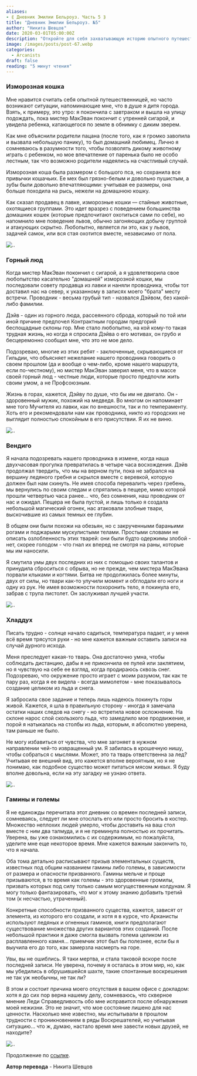 ```yaml
---
aliases: 
- ⟪ Дневник Эмилии Бельроуз. Часть 5 ⟫
title: "Дневник Эмилии Бельроуз. №5"
author: "Никита Шевцов"
date: 2020-03-01T05:00:00Z
description: "Откройте для себя захватывающую историю опытного путешественника, который встречает ребенка, обнимающего дикого зверя посреди города. Несмотря на заверения родителей, что существо является любимым питомцем, возникают сомнения в целесообразности разрешения дикому животному играть с ребенком.  Читайте дальше, чтобы узнать, ведет ли снежный кот львицу, охотясь в одиночку или со своей стаей, и разгадайте тайны этого очаровательного существа. | мистический рассказ"
image: /images/posts/post-67.webp
categories:
  - Arcanists
draft: false
reading: "5 минут чтения"
---
```


### Изморозная кошка

Мне нравится считать себя опытной путешественницей, но часто возникают ситуации, напоминающие мне, что в душе я дитя города. Взять, к примеру, это утро: я покончила с завтраком и вышла на улицу подождать, пока мистер МакЭван покончит с утренней сигарой, и увидела ребенка, катающегося по земле в обнимку с диким зверем.

Как мне объяснили родители пацана (после того, как я громко завопила и вызвала небольшую панику), то был домашний любимец. Лично я сомневаюсь в разумности того, чтобы позволять дикому животному играть с ребенком, но мое впечатление от паренька было не особо лестным, так что возможно родители надеялись на счастливый случай.

Изморозная коша была размером с большого пса, но сохранила все привычки кошачьих. Ее мех был грязно-белым и довольно пушистым, а зубы были довольно впечатляющими: учитывая ее размеры, она больше походила на рысь, нежели на домашнюю кошку.

Как сказал продавец в лавке, изморозные кошки — стайные животные, охотящиеся группами. Это идет вразрез с поведением большинства домашних кошек (которые предпочитают охотиться сами по себе), но напомнило мне поведение львов, обычно загоняющих добычу группой и атакующих скрытно. Любопытно, является ли это, как у львов, задачей самок, или вся стая охотится вместе, независимо от пола.

![..](/images/posts/post-59_img1.webp)


### Горный люд

Когда мистер МакЭван покончил с сигарой, а я удовлетворила свое любопытство касательно "домашней" изморозной кошки, мы последовали совету продавца из лавки и наняли проводника, чтобы тот доставил нас на север, к указанному в записях моего "брата" месту встречи. Проводник - весьма грубый тип - назвался Дэйвом, без какой-либо фамилии.

Дэйв - один из горного люда, рассеянного сброда, который по той или иной причине предпочел Контрактным городам предгорий беспощадные склоны гор. Мне стало любопытно, на кой кому-то такая трудная жизнь, но когда я спросила Дэйва о его мотивах, он грубо и бесцеремонно сообщил мне, что это не мое дело.

Подозреваю, многие из этих ребят - заключенные, скрывающиеся от Гильдии, что объясняет нежелание нашего проводника говорить о своем прошлом (да и вообще о чем-либо, кроме нашего маршрута, если по-честному), но мистер МакЭван заверил меня, что в массе своей горный люд - честные люди, которые просто предпочли жить своим умом, а не Профсоюзным.

Жизнь в горах, кажется, Дэйву по душе, что бы им не двигало. Он - здоровенный мужик, похожий на медведя. Во многом он напоминает мне того Мучителя из лавки, как по внешности, так и по темпераменту. Хоть его и рекомендовали нам как проводника, никто из городских не выглядит полностью спокойным в его присутствии. Я их не виню.

![..](/images/posts/post-59_img2.webp)


### Вендиго

Я начала подозревать нашего проводника в измене, когда наша двухчасовая прогулка превратилась в четыре часа восхождения. Дэйв продолжал твердить, что мы на верном пути, пока не забрался на вершину ледяного гребня и скрылся вместе с веревкой, которую должен был нам скинуть. Не имея способа перевалить через гребень, мы вернулись по своим следам и спрятались в пещере, мимо которой прошли четвертью часа ранее... что, без сомнения, наш проводник от нас и ожидал. Пещера не была пустой, и лишь только я создала небольшой магический огонек, нас атаковали злобные твари, выскочившие из самых темных ее глубин.

В общем они были похожи на обезьян, но с закрученными бараньими рогами и поджарыми мускулистыми телами. Простыми словами не описать озлобленность этих тварей: они были будто одержимы злобой - нет, скорее голодом - что гнал их вперед не смотря на раны, которые мы им наносили.

Я смутила умы двух последних из них с помощью своих талантов и принудила сброситься с обрыва, но не прежде, чем мистера МакЭвана порвали клыками и когтями. Битва не продолжилась более минуты, двух от силы, но твари как-то улучили момент и обглодали его ноги и одну из рук. Не имея возможности похоронить тело, я покинула его, забрав с трупа пистолет. Он заслуживал лучшей участи.

![..](/images/posts/post-59_img3.webp)


### Хладдух

Писать трудно - солнце начало садиться, температура падает, и у меня всё время трясутся руки - но мне кажется важным оставить записи на случай дурного исхода.

Меня преследует какая-то тварь. Она достаточно умна, чтобы соблюдать дистанцию, дабы я не прикончила ее пулей или заклятием, но я чувствую на себе ее взгляд, когда продираюсь сквозь снег. Подозреваю, что окружение просто играет с моим разумом, так как те пару раз, когда я ее видела - всегда мимолетом - мне показывалось создание целиком из льда и снега.

Я забросила свое задание и теперь лишь надеюсь покинуть горы живой. Кажется, я шла в правильную сторону - иногда я замечала остатки наших следов на снегу - но встретила новое осложнение. На склоне нарос слой скользкого льда, что замедлило мое продвижение, и порой я натыкалась на столбы из льда, которым, я абсолютно уверена, там раньше не было.

Не могу избавиться от чувства, что мне загоняет в нужном направлении чей-то извращенный ум. Я забилась в крошечную нишу, чтобы собраться с мыслями. Может, это та тварь ответственна за лед? Учитывая ее внешний вид, это кажется вполне вероятным, но я не понимаю, как подобное существо может питаться мясом живых. Я буду вполне довольна, если на эту загадку не узнаю ответа.

![..](/images/posts/post-59_img4.webp)


### Гамины и големы

Я не единожды перечитала этот дневник со времен последней записи, сомневаясь, следует ли мне отослать его или просто бросить в костер. Множество неплохих людей умерло, чтобы доставить на ваш стол вместе с ним два талмуда, и я не преминула полностью их прочитать. Уверена, вы уже ознакомились с их содержимым, но пожалуйста, уделите мне еще некоторое время. Мне кажется важным закончить то, что я начала.

Оба тома детально расписывают призыв элементальных существ, известных под общим названием гамины либо големы, в зависимости от размера и опасности призванного. Гамины мельче и проще призываются, в то время как големы - это здоровенные громилы, призвать которых под силу только самым могущественным колдунам. Я могу только фантазировать, что мог к этому знанию добавить третий том (к несчастью, утраченный).

Конкретные способности призванного существа, кажется, зависят от элемента, из которого его создали, и хотя я в курсе, что Арканисты используют ледяных и огненных гаминов, книги предполагают существование множества других вариантов этих созданий. После небольшой практики я даже смогла вызвать голема целиком из расплавленного камня... приемчик этот был бы полезнее, если бы я выучила его до того, как замерзла насмерть на горе.

Увы, вы не ошиблись. Я таки мертва, и стала таковой вскоре после последней записи. Не уверена, почему я осталась в этом мир, но, как мы убедились в обрушившейся шахте, такие спонтанные воскрешения не так уж необычны, не так ли?

В этом и состоит причина моего отсутствия в вашем офисе с докладом: хотя я до сих пор верна нашему делу, сомневаюсь, что скверное мнение Леди Справедливость обо мне исправится после обнаружения моей нежизни. Это не значит, что мое состояние лишено для нас ценности. Насколько мне известно, мы испытывали в прошлом трудности с проникновением в ряды Воскрешателей, но учитывая ситуацию... что ж, думаю, настало время мне завести новых друзей, не находите?

![..](/images/posts/post-59_img5.webp)


Продолжение по [ссылке](http://malifaux.ru/posts/post-60).


**Автор перевода** - Никита Шевцов

